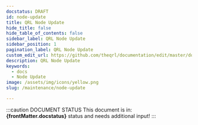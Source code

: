 ```yaml
---
docstatus: DRAFT
id: node-update
title: QRL Node Update
hide_title: false
hide_table_of_contents: false
sidebar_label: QRL Node Update
sidebar_position: 1
pagination_label: QRL Node Update
custom_edit_url: https://github.com/theqrl/documentation/edit/master/docs/basics/what-is-qrl.md
description: QRL Node Update
keywords:
  - docs
  - Node Update
image: /assets/img/icons/yellow.png
slug: /maintenance/node-update

---
```


:::caution DOCUMENT STATUS 
<span>This document is in: <b>{frontMatter.docstatus}</b> status and needs additional input!</span>
:::